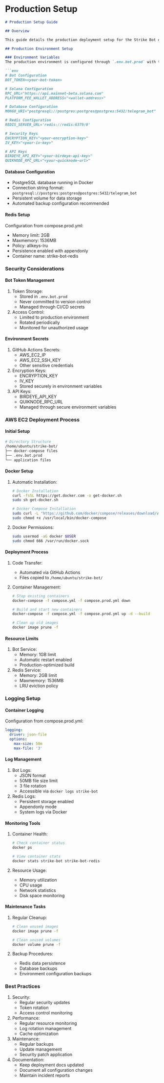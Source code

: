 # Production Setup

````markdown
# Production Setup Guide

## Overview

This guide details the production deployment setup for the Strike Bot on AWS EC2, including environment configuration, security considerations, and monitoring setup.

## Production Environment Setup

### Environment Variables
The production environment is configured through `.env.bot.prod` with the following structure:

```env
# Bot Configuration
BOT_TOKEN=<your-bot-token>

# Solana Configuration
RPC_URL="https://api.mainnet-beta.solana.com"
PLATFORM_FEE_WALLET_ADDRESS="<wallet-address>"

# Database Configuration
MONGO_URI="postgresql://postgres:postgres@postgres:5432/telegram_bot"

# Redis Configuration
REDIS_SERVER_URL='redis://redis:6379/0'

# Security Keys
ENCRYPTION_KEY="<your-encryption-key>"
IV_KEY="<your-iv-key>"

# API Keys
BIRDEYE_API_KEY="<your-birdeye-api-key>"
QUIKNODE_RPC_URL="<your-quicknode-url>"

````

#### Database Configuration

* PostgreSQL database running in Docker
* Connection string format: `postgresql://postgres:postgres@postgres:5432/telegram_bot`
* Persistent volume for data storage
* Automated backup configuration recommended

#### Redis Setup

Configuration from compose.prod.yml:

* Memory limit: 2GB
* Maxmemory: 1536MB
* Policy: allkeys-lru
* Persistence enabled with appendonly
* Container name: strike-bot-redis

### Security Considerations

#### Bot Token Management

1. Token Storage:
   * Stored in `.env.bot.prod`
   * Never committed to version control
   * Managed through CI/CD secrets
2. Access Control:
   * Limited to production environment
   * Rotated periodically
   * Monitored for unauthorized usage

#### Environment Secrets

1. GitHub Actions Secrets:
   * AWS\_EC2\_IP
   * AWS\_EC2\_SSH\_KEY
   * Other sensitive credentials
2. Encryption Keys:
   * ENCRYPTION\_KEY
   * IV\_KEY
   * Stored securely in environment variables
3. API Keys:
   * BIRDEYE\_API\_KEY
   * QUIKNODE\_RPC\_URL
   * Managed through secure environment variables

### AWS EC2 Deployment Process

#### Initial Setup

```bash
# Directory Structure
/home/ubuntu/strike-bot/
├── docker-compose files
├── .env.bot.prod
└── application files
```

#### Docker Setup

1.  Automatic Installation:

    ```bash
    # Docker Installation
    curl -fsSL https://get.docker.com -o get-docker.sh
    sudo sh get-docker.sh

    # Docker Compose Installation
    sudo curl -L "https://github.com/docker/compose/releases/download/v2.24.5/docker-compose-$(uname -s)-$(uname -m)" -o /usr/local/bin/docker-compose
    sudo chmod +x /usr/local/bin/docker-compose
    ```
2.  Docker Permissions:

    ```bash
    sudo usermod -aG docker $USER
    sudo chmod 666 /var/run/docker.sock
    ```

#### Deployment Process

1. Code Transfer:
   * Automated via GitHub Actions
   * Files copied to `/home/ubuntu/strike-bot/`
2.  Container Management:

    ```bash
    # Stop existing containers
    docker-compose -f compose.yml -f compose.prod.yml down

    # Build and start new containers
    docker-compose -f compose.yml -f compose.prod.yml up -d --build

    # Clean up old images
    docker image prune -f
    ```

#### Resource Limits

1. Bot Service:
   * Memory: 1GB limit
   * Automatic restart enabled
   * Production-optimized build
2. Redis Service:
   * Memory: 2GB limit
   * Maxmemory: 1536MB
   * LRU eviction policy

### Logging Setup

#### Container Logging

Configuration from compose.prod.yml:

```yaml
logging:
  driver: json-file
  options:
    max-size: 50m
    max-file: '3'
```

#### Log Management

1. Bot Logs:
   * JSON format
   * 50MB file size limit
   * 3 file rotation
   * Accessible via `docker logs strike-bot`
2. Redis Logs:
   * Persistent storage enabled
   * Appendonly mode
   * System logs via Docker

#### Monitoring Tools

1.  Container Health:

    ```bash
    # Check container status
    docker ps

    # View container stats
    docker stats strike-bot strike-bot-redis
    ```
2. Resource Usage:
   * Memory utilization
   * CPU usage
   * Network statistics
   * Disk space monitoring

#### Maintenance Tasks

1.  Regular Cleanup:

    ```bash
    # Clean unused images
    docker image prune -f

    # Clean unused volumes
    docker volume prune -f
    ```
2. Backup Procedures:
   * Redis data persistence
   * Database backups
   * Environment configuration backups

### Best Practices

1. Security:
   * Regular security updates
   * Token rotation
   * Access control monitoring
2. Performance:
   * Regular resource monitoring
   * Log rotation management
   * Cache optimization
3. Maintenance:
   * Regular backups
   * Update management
   * Security patch application
4. Documentation:
   * Keep deployment docs updated
   * Document all configuration changes
   * Maintain incident reports
